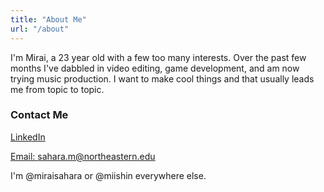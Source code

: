 ```yaml
---
title: "About Me"
url: "/about"
---
```

I'm Mirai, a 23 year old with a few too many interests. Over the past few months I've dabbled in video editing, game development, and am now trying music production. I want to make cool things and that usually leads me from topic to topic.  

### Contact Me 

[LinkedIn](https://www.linkedin.com/in/miraisahara/)

[Email: sahara.m@northeastern.edu](mailto:sahara.m@northeastern.edu)

I'm @miraisahara or @miishin everywhere else.